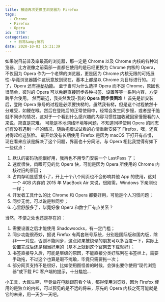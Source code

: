 ```yaml
---
title: 被迫再次更换主浏览器为 Firefox
tags:
  - Chrome
  - Firefox
  - Opera
id: '1756'
categories:
  - - 日常&amp;搞机
date: 2020-10-03 15:31:39
---
```


如果说目前普及率最高的浏览器，那一定是 Chrome 以及 Chrome 内核的各种浏览器，比方说像之前菊部一直都在使用的是已经更换为 Chrome 内核的 Opera，不仅因为 Opera 作为一个老牌的浏览器，更是因为 Chrome 内核无限的可拓展性-毕竟浏览器插件这玩意放到现在，基本上都是以 Chrome 为目标进行的。 对了，Opera 还有[神秘功能](https://www.jubuzz.com/geek/647.html)。 至于当时为什么选择 Opera 而不是 Chrome，原因也很简单，彼时的 Opera 可以免翻直接同步各种书签、设置等等一系列内容，方便跨平台使用。 然而最近，我突然发现-我的 **Opera 同步很困难**！ 首先是新安装后，登陆 Opera 账号的过程是必须要扶梯的，虽然我有梯，但是这个过程依然十分难受，如鲠在喉。然后在登陆后的正常使用中，经常会发生同步慢，或者是干脆就不同步的情况，这对于一个看到什么感兴趣的内容习惯性加收藏回家慢慢看的人来说，简直是灾难。 可能是本地网络环境等问题，不知道同样使用 Opera 的同志们有没有遇到一样的情况，随后抱着试试看的心情重新安装了 Firefox，嘿，还真对得起咱这张脸。 最开始没有长期使用 Firefox 是因为 macOS 下打开有点慢，现在看来应该是解决了这个问题，界面也十分简洁，与 Opera 相比我觉得有如下一些优点：

1.  默认的密码功能很好用，我再也不用专门安装一个 LastPass 了；
2.  速度很快，肉眼可见的比 Opera 快，可能是因为 Opera 所使用的 Chrome 内核过旧的原因；
3.  占内存明显感觉小了，开上十个八个网页也不会影响其他 App 的使用，这对一个 4GB 内存的 2015 年 MacBook Air 来说，很刚需，Windows 下亲测也一样；
4.  开发者工具什么的比 Chrome 和 Opera 都要好用，可能是个人习惯问题；
5.  同步无忧，可以说是秒同步；
6.  心里舒服多了，毕竟好像 Opera 和数字厂有点关系？

当然，不便之处也还是存在的：

1.  需要设置之后才能使用 Shadowsocks，有一定门槛；
2.  同步功能很奇妙，据说 Firefox 有两套账号系统，分别是国际版和国内版，除非一一对应，否则不能同步，这点如果被绕晕的朋友可以多百度一下，实际上设置完成后还是相当好用的（基本上就到这个[官网](https://www.mozilla.org/zh-CN/firefox/new/)去下载就好）；
3.  书签直接导入后，可能是层级的原因，不能直接分类好陈列在书签栏上，需要手动拖，不过这个也算是瑕不掩瑜，毕竟只需要拖一次；
4.  部分网页支持不是很好，比如使用图怪兽的时候，会弹出要你使用“现代浏览器”或下载 PC 客户端的提示，十分尴尬...

小工具，大民生啊，毕竟做在电脑跟前看个啥，都得使用浏览器，因为 Firefox 使用的是独立的内核，可以预见的是不远的将来，原先的 Opera 内核之死可能就是它的未来，用一天少一天吧。